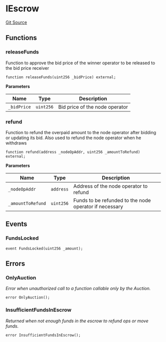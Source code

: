 # IEscrow
[Git Source](https://github.com/Byzantine-Finance/byzantine-contracts/blob/a175940c55bcb788c83621ba4e22c28c3fbfcb7d/src/interfaces/IEscrow.sol)


## Functions
### releaseFunds

Function to approve the bid price of the winner operator to be released to the bid price receiver


```solidity
function releaseFunds(uint256 _bidPrice) external;
```
**Parameters**

|Name|Type|Description|
|----|----|-----------|
|`_bidPrice`|`uint256`|Bid price of the node operator|


### refund

Function to refund the overpaid amount to the node operator after bidding or updating its bid.
Also used to refund the node operator when he withdraws


```solidity
function refund(address _nodeOpAddr, uint256 _amountToRefund) external;
```
**Parameters**

|Name|Type|Description|
|----|----|-----------|
|`_nodeOpAddr`|`address`|Address of the node operator to refund|
|`_amountToRefund`|`uint256`|Funds to be refunded to the node operator if necessary|


## Events
### FundsLocked

```solidity
event FundsLocked(uint256 _amount);
```

## Errors
### OnlyAuction
*Error when unauthorized call to a function callable only by the Auction.*


```solidity
error OnlyAuction();
```

### InsufficientFundsInEscrow
*Returned when not enough funds in the escrow to refund ops or move funds.*


```solidity
error InsufficientFundsInEscrow();
```

